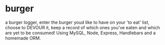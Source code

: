 # burger
a burger logger, enter the burger youd like to have on your 'to eat' list, choose to DEVOUR it, keep a record of which ones you've eaten and which are yet to be consumed! Using MySQL, Node, Express, Handlebars and a homemade ORM.

![]()
